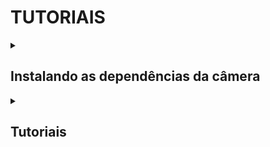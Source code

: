 # TUTORIAIS

<details>
  <summary><h2> Instalando as dependências da câmera </h2></summary>
   Link para instalar as dependencias da câmera (abra em uma nova guia): <a href="https://docs.luxonis.com/software/depthai/manual-install/#Manual%20DepthAI%20installation-Installing%20dependencies">Clique aqui</a>
 
</details>

<!-- Próximo tópico -->

<details>
  <summary><h2> Tutoriais </h2></summary>

  Após realizar o download e a instalação das dependências da câmera, assim como a instalação correta da OpenCV, já é possível executar alguns exemplos práticos. Esses exemplos podem ser feitos com a câmera OAK-D ou, caso você não possua a câmera no momento, podem ser adaptados para a webcam do notebook ou PC.
   
    <details>
      <summary><h3 style="display:inline"> Hello World </h3></summary>
    </details>
  
</details>
